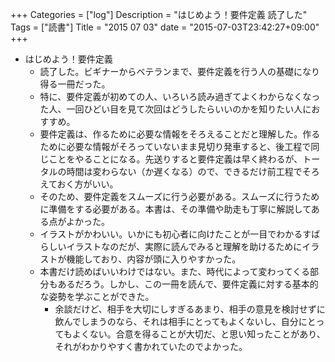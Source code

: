 +++
Categories = ["log"]
Description = "はじめよう！要件定義 読了した"
Tags = ["読書"]
Title = "2015 07 03"
date = "2015-07-03T23:42:27+09:00"
+++

* はじめよう！要件定義
	* 読了した。ビギナーからベテランまで、要件定義を行う人の基礎になり得る一冊だった。
	* 特に、要件定義が初めての人、いろいろ読み過ぎてよくわからなくなった人、一回ひどい目を見て次回はどうしたらいいのかを知りたい人におすすめ。
	* 要件定義は、作るために必要な情報をそろえることだと理解した。作るために必要な情報がそろっていないまま見切り発車すると、後工程で同じことをやることになる。先送りすると要件定義は早く終わるが、トータルの時間は変わらない（か遅くなる）ので、できるだけ前工程でそろえておく方がいい。
	* そのため、要件定義をスムーズに行う必要がある。スムーズに行うために準備をする必要がある。本書は、その準備や助走も丁寧に解説してある点がよかった。
	* イラストがかわいい。いかにも初心者に向けたことが一目でわかるすばらしいイラストなのだが、実際に読んでみると理解を助けるためにイラストが機能しており、内容が頭に入りやすかった。
	* 本書だけ読めばいいわけではない。また、時代によって変わってくる部分もあるだろう。しかし、この一冊を読んで、要件定義に対する基本的な姿勢を学ぶことができた。
		* 余談だけど、相手を大切にしすぎるあまり、相手の意見を検討せずに飲んでしまうのなら、それは相手にとってもよくないし、自分にとってもよくない。合意を得ることが大切だ、と思い知ったことがあり、それがわかりやすく書かれていたのでよかった。